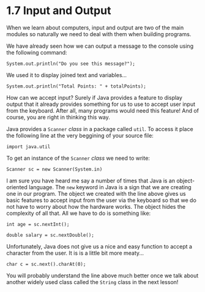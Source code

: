 # 1.7 Input and Output

When we learn about computers, input and output are two of the main modules so naturally we need to deal with them when building programs.

We have already seen how we can output a message to the console using the following command:

`System.out.println("Do you see this message?");`

We used it to display joined text and variables...

`System.out.println("Total Points: " + totalPoints);`

How can we accept input? Surely if Java provides a feature to display output that it already provides something for us to use to accept user input from the keyboard. After all, many programs would need this feature! And of course, you are right in thinking this way.

Java provides a `Scanner` *class* in a package called `util`. To access it place the following line at the very beggining of your source file:

`import java.util`

To get an instance of the `Scanner` *class* we need to write:

`Scanner sc = new Scanner(System.in)`

I am sure you have heard me say a number of times that Java is an object-oriented language. The `new` keyword in Java is a sign that we are creating one in our program. The object we created with the line above gives us basic features to accept input from the user via the keyboard so that we do not have to worry about how the hardware works. The object hides the complexity of all that. All we have to do is something like:

`int age = sc.nextInt();`

`double salary = sc.nextDouble();`

Unfortunately, Java does not give us a nice and easy function to accept a character from the user. It is is a little bit more meaty...

`char c = sc.next().charAt(0);`

You will probably understand the line above much better once we talk about another widely used class called the `String` class in the next lesson!
